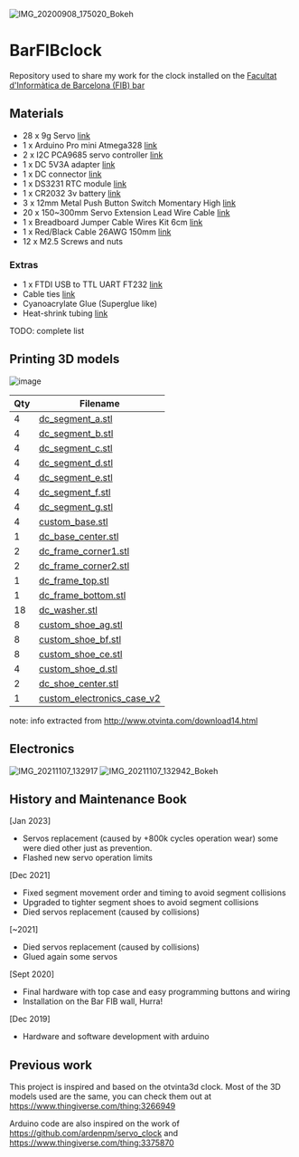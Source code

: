 ![IMG_20200908_175020_Bokeh](https://user-images.githubusercontent.com/4519667/92978429-fff57b00-f48f-11ea-8e35-1595713e20d5.jpg)

# BarFIBclock
Repository used to share my work for the clock installed on the [Facultat d'Informàtica de Barcelona (FIB) bar](https://goo.gl/maps/2sY8hWTRuadKxtpD8)

## Materials
 - 28 x 9g Servo [link](https://s.click.aliexpress.com/e/_ABv179)
 - 1 x Arduino Pro mini Atmega328 [link](http://bit.ly/2NVvFll)
 - 2 x I2C PCA9685 servo controller [link](https://s.click.aliexpress.com/e/_AAJpyf)
 - 1 x DC 5V3A adapter [link](http://bit.ly/2NvYGVG)
 - 1 x DC connector [link](http://bit.ly/33AKoJ4)
 - 1 x DS3231 RTC module [link](http://bit.ly/32uphGY)
 - 1 x CR2032 3v battery [link](http://bit.ly/2PYQaAa)
 - 3 x 12mm Metal Push Button Switch Momentary High [link](https://bit.ly/337vpaj)
 - 20 x 150~300mm Servo Extension Lead Wire Cable [link](https://bit.ly/3iaA7dB)
 - 1 x Breadboard Jumper Cable Wires Kit 6cm [link](https://bit.ly/2ZxfuBp)
 - 1 x Red/Black Cable 26AWG 150mm  [link](https://bit.ly/35eJe9F)
 - 12 x M2.5 Screws and nuts
 
### Extras
 - 1 x FTDI USB to TTL UART FT232 [link](https://bit.ly/2R5Vjpw)
 - Cable ties [link](https://s.click.aliexpress.com/e/_9ybz9t)
 - Cyanoacrylate Glue (Superglue like)
 - Heat-shrink tubing [link](https://s.click.aliexpress.com/e/_Aswi55)

TODO: complete list

## Printing 3D models

![image](https://user-images.githubusercontent.com/4519667/145512578-a717dd92-0428-43f0-900b-aa4dcf06545e.png)


| Qty | Filename                    
| --- | --------------------        
| 4   | [dc_segment_a.stl](3dparts/frame_segments/dc_segment_a.stl)            
| 4   | [dc_segment_b.stl](3dparts/frame_segments/dc_segment_b.stl)            
| 4   | [dc_segment_c.stl](3dparts/frame_segments/dc_segment_c.stl)            
| 4   | [dc_segment_d.stl](3dparts/frame_segments/dc_segment_d.stl)            
| 4   | [dc_segment_e.stl](3dparts/frame_segments/dc_segment_e.stl)            
| 4   | [dc_segment_f.stl](3dparts/frame_segments/dc_segment_f.stl)           
| 4   | [dc_segment_g.stl](3dparts/frame_segments/dc_segment_g.stl)            
| 4   | [custom_base.stl](3dparts/frame_segments/custom_base.stl)             
| 1   | [dc_base_center.stl](3dparts/frame_segments/dc_base_center.stl)          
| 2   | [dc_frame_corner1.stl](3dparts/frame_segments/dc_frame_corner1.stl)        
| 2   | [dc_frame_corner2.stl](3dparts/frame_segments/dc_frame_corner1.stl) 
| 1   | [dc_frame_top.stl](3dparts/frame_segments/dc_frame_top.stl)            
| 1   | [dc_frame_bottom.stl](3dparts/frame_segments/dc_frame_bottom.stl)         
| 18  | [dc_washer.stl](3dparts/frame_segments/dc_washer.stl)
| 8   | [custom_shoe_ag.stl](3dparts/frame_segments/custom_shoe_ag.stl) 
| 8   | [custom_shoe_bf.stl](3dparts/frame_segments/custom_shoe_bf.stl) 
| 8   | [custom_shoe_ce.stl](3dparts/frame_segments/custom_shoe_ce.stl) 
| 4   | [custom_shoe_d.stl](3dparts/frame_segments/custom_shoe_d.stl)
| 2   | [dc_shoe_center.stl](3dparts/frame_segments/dc_shoe_center.stl)
| 1   | [custom_electronics_case_v2](3dparts/frame_segments/custom_electronics_case_v2.stl)

note: info extracted from http://www.otvinta.com/download14.html

## Electronics

![IMG_20211107_132917](https://user-images.githubusercontent.com/4519667/142078420-1a5874a4-e7d1-4994-b1f8-7ed3db5bdf1e.jpg)
![IMG_20211107_132942_Bokeh](https://user-images.githubusercontent.com/4519667/142078419-ac3f7bff-2913-480d-8846-dd72bfe842eb.jpg)

## History and Maintenance Book

[Jan 2023] 
* Servos replacement (caused by +800k cycles operation wear) some were died other just as prevention.
* Flashed new servo operation limits

[Dec 2021] 
* Fixed segment movement order and timing to avoid segment collisions
* Upgraded to tighter segment shoes to avoid segment collisions
* Died servos replacement (caused by collisions)

[~2021]
* Died servos replacement (caused by collisions)
* Glued again some servos

[Sept 2020]
* Final hardware with top case and easy programming buttons and wiring
* Installation on the Bar FIB wall, Hurra!

[Dec 2019]
* Hardware and software development with arduino

## Previous work
This project is inspired and based on the otvinta3d clock.
Most of the 3D models used are the same, you can check them out at
https://www.thingiverse.com/thing:3266949

Arduino code are also inspired on the work of https://github.com/ardenpm/servo_clock and https://www.thingiverse.com/thing:3375870

